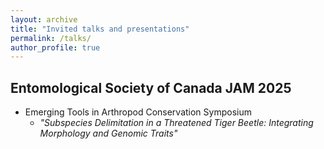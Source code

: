 ```yaml
---
layout: archive
title: "Invited talks and presentations"
permalink: /talks/
author_profile: true
---
```


## Entomological Society of Canada JAM 2025

* Emerging Tools in Arthropod Conservation Symposium
  * _"Subspecies Delimitation in a Threatened Tiger Beetle: Integrating Morphology and Genomic Traits"_


